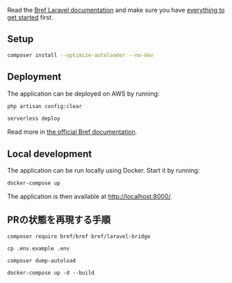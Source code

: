 Read the [Bref Laravel documentation](https://bref.sh/docs/frameworks/laravel.html) and make sure you have [everything to get started](https://bref.sh/docs/installation.html) first.

## Setup

```bash
composer install --optimize-autoloader --no-dev
```

## Deployment

The application can be deployed on AWS by running:

```bash
php artisan config:clear

serverless deploy
```

Read more in [the official Bref documentation](https://bref.sh/docs/frameworks/laravel.html).

## Local development

The application can be run locally using Docker. Start it by running:

```bash
docker-compose up
```

The application is then available at [http://localhost:8000/](http://localhost:8000/).

## PRの状態を再現する手順
```
composer require bref/bref bref/laravel-bridge

cp .env.example .env

composer dump-autoload

docker-compose up -d --build
```
